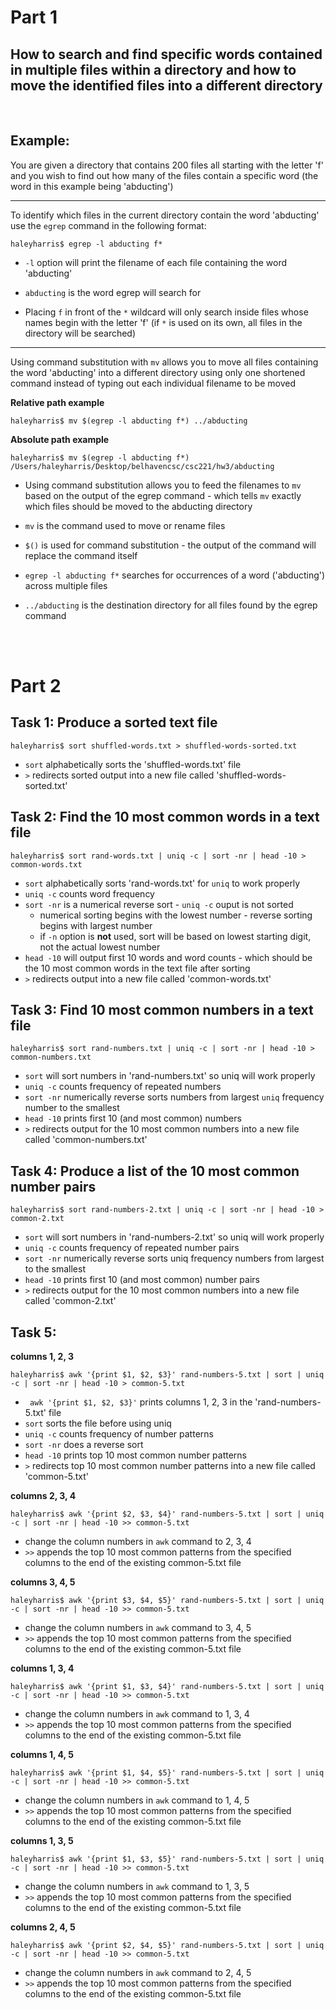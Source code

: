 # Part 1

## How to search and find specific words contained in multiple files within a directory and how to move the identified files into a different directory
<br>

## Example:

You are given a directory that contains 200 files all starting with the letter 'f' and you wish to find out how many of the files contain a specific word (the word in this example being 'abducting')

-----------------------------------------------------------------


To identify which files in the current directory contain the word 'abducting' use the `egrep` command in the following format:

    haleyharris$ egrep -l abducting f*

* `-l` option will print the filename of each file containing the word 'abducting'

* `abducting` is the word egrep will search for

* Placing `f` in front of the `*` wildcard will only search inside files whose names begin with the letter 'f' (if `*` is used on its own, all files in the directory will be searched)

-----------------------------------------------------------------

Using command substitution with `mv` allows you to move all files containing the word 'abducting' into a different directory using only one shortened command instead of typing out each individual filename to be moved

**Relative path example**

    haleyharris$ mv $(egrep -l abducting f*) ../abducting

**Absolute path example**

    haleyharris$ mv $(egrep -l abducting f*) /Users/haleyharris/Desktop/belhavencsc/csc221/hw3/abducting


* Using command substitution allows you to feed the filenames to `mv` based on the output of the egrep command - which tells `mv` exactly which files should be moved to the abducting directory

* `mv` is the command used to move or rename files
* `$()` is used for command substitution - the output of the command will replace the command itself
* `egrep -l abducting f*` searches for occurrences of a word ('abducting') across multiple files
* `../abducting` is the destination directory for all files found by the egrep command 
<br>
<br>

# Part 2

## Task 1: Produce a sorted text file

    haleyharris$ sort shuffled-words.txt > shuffled-words-sorted.txt

* `sort` alphabetically sorts the 'shuffled-words.txt' file
* `>` redirects sorted output into a new file called 'shuffled-words-sorted.txt'


## Task 2: Find the 10 most common words in a text file

    haleyharris$ sort rand-words.txt | uniq -c | sort -nr | head -10 > common-words.txt

* `sort` alphabetically sorts 'rand-words.txt' for `uniq` to work properly
* `uniq -c` counts word frequency 
* `sort -nr` is a numerical reverse sort - `uniq -c` ouput is not sorted
    * numerical sorting begins with the lowest number - reverse sorting begins with largest number
    * if `-n` option is **not** used, sort will be based on lowest starting digit, not the actual lowest number
* `head -10` will output first 10 words and word counts - which should be the 10 most common words in the text file after sorting
* `>` redirects output into a new file called 'common-words.txt'

## Task 3: Find 10 most common numbers in a text file

    haleyharris$ sort rand-numbers.txt | uniq -c | sort -nr | head -10 > common-numbers.txt


* `sort` will sort numbers in 'rand-numbers.txt' so uniq will work properly
* `uniq -c` counts frequency of repeated numbers
* `sort -nr` numerically reverse sorts numbers from largest `uniq` frequency number to the smallest
* `head -10` prints first 10 (and most common) numbers
* `>` redirects output for the 10 most common numbers into a new file called 'common-numbers.txt'

## Task 4: Produce a list of the 10 most common number pairs

    haleyharris$ sort rand-numbers-2.txt | uniq -c | sort -nr | head -10 > common-2.txt

* `sort` will sort numbers in 'rand-numbers-2.txt' so uniq will work properly
* `uniq -c` counts frequency of repeated number pairs
* `sort -nr` numerically reverse sorts uniq frequency numbers from largest to the smallest
* `head -10` prints first 10 (and most common) number pairs
* `>` redirects output for the 10 most common numbers into a new file called 'common-2.txt'

## Task 5:

**columns 1, 2, 3**

    haleyharris$ awk '{print $1, $2, $3}' rand-numbers-5.txt | sort | uniq -c | sort -nr | head -10 > common-5.txt

* ` awk '{print $1, $2, $3}'` prints columns 1, 2, 3 in the 'rand-numbers-5.txt' file
* `sort` sorts the file before using uniq
* `uniq -c` counts frequency of number patterns
* `sort -nr` does a reverse sort
* `head -10` prints top 10 most common number patterns
* `>` redirects top 10 most common number patterns into a new file called 'common-5.txt'

**columns 2, 3, 4**

    haleyharris$ awk '{print $2, $3, $4}' rand-numbers-5.txt | sort | uniq -c | sort -nr | head -10 >> common-5.txt

* change the column numbers in `awk` command to 2, 3, 4
* `>>` appends the top 10 most common patterns from the specified columns to the end of the existing common-5.txt file

**columns 3, 4, 5**

    haleyharris$ awk '{print $3, $4, $5}' rand-numbers-5.txt | sort | uniq -c | sort -nr | head -10 >> common-5.txt

* change the column numbers in `awk` command to 3, 4, 5
* `>>` appends the top 10 most common patterns from the specified columns to the end of the existing common-5.txt file

**columns 1, 3, 4**

    haleyharris$ awk '{print $1, $3, $4}' rand-numbers-5.txt | sort | uniq -c | sort -nr | head -10 >> common-5.txt

* change the column numbers in `awk` command to 1, 3, 4
* `>>` appends the top 10 most common patterns from the specified columns to the end of the existing common-5.txt file

**columns 1, 4, 5**

    haleyharris$ awk '{print $1, $4, $5}' rand-numbers-5.txt | sort | uniq -c | sort -nr | head -10 >> common-5.txt

* change the column numbers in `awk` command to 1, 4, 5
* `>>` appends the top 10 most common patterns from the specified columns to the end of the existing common-5.txt file

**columns 1, 3, 5**

    haleyharris$ awk '{print $1, $3, $5}' rand-numbers-5.txt | sort | uniq -c | sort -nr | head -10 >> common-5.txt

* change the column numbers in `awk` command to 1, 3, 5
* `>>` appends the top 10 most common patterns from the specified columns to the end of the existing common-5.txt file

**columns 2, 4, 5**

    haleyharris$ awk '{print $2, $4, $5}' rand-numbers-5.txt | sort | uniq -c | sort -nr | head -10 >> common-5.txt

* change the column numbers in `awk` command to 2, 4, 5
* `>>` appends the top 10 most common patterns from the specified columns to the end of the existing common-5.txt file
